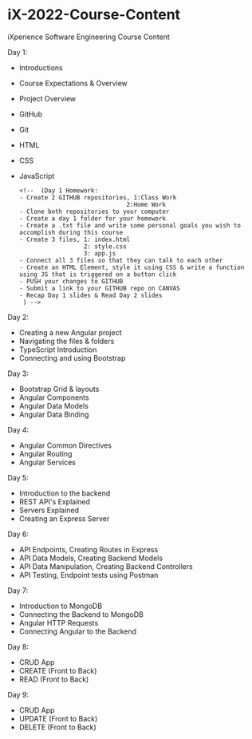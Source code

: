 # iX-2022-Course-Content
iXperience Software Engineering Course Content

Day 1: 
 - Introductions
 - Course Expectations & Overview
 - Project Overview
 - GitHub
 - Git
 - HTML
 - CSS
 - JavaScript

       <!--  (Day 1 Homework:
       - Create 2 GITHUB repositories, 1:Class Work 
                                     2:Home Work
       - Clone both repositories to your computer
       - Create a day 1 folder for your homework
       - Create a .txt file and write some personal goals you wish to accomplish during this course
       - Create 3 files, 1: index.html
                         2: style.css
                         3: app.js
       - Connect all 3 files so that they can talk to each other 
       - Create an HTML Element, style it using CSS & write a function using JS that is triggered on a button click
       - PUSH your changes to GITHUB
       - Submit a link to your GITHUB repo on CANVAS 
       - Recap Day 1 slides & Read Day 2 slides
        ) -->

Day 2: 
 - Creating a new Angular project 
 - Navigating the files & folders 
 - TypeScript Introduction 
 - Connecting and using Bootstrap 

Day 3: 
 - Bootstrap Grid & layouts 
 - Angular Components 
 - Angular Data Models 
 - Angular Data Binding 

Day 4:
 - Angular Common Directives
 - Angular Routing
 - Angular Services

Day 5:
 - Introduction to the backend
 - REST API's Explained
 - Servers Explained
 - Creating an Express Server

Day 6:
 - API Endpoints, Creating Routes in Express
 - API Data Models, Creating Backend Models
 - API Data Manipulation, Creating Backend Controllers
 - API Testing, Endpoint tests using Postman

Day 7:
 - Introduction to MongoDB
 - Connecting the Backend to MongoDB
 - Angular HTTP Requests
 - Connecting Angular to the Backend

Day 8:
 - CRUD App
 - CREATE (Front to Back)
 - READ (Front to Back)

Day 9:
 - CRUD App
 - UPDATE (Front to Back)
 - DELETE (Front to Back)
